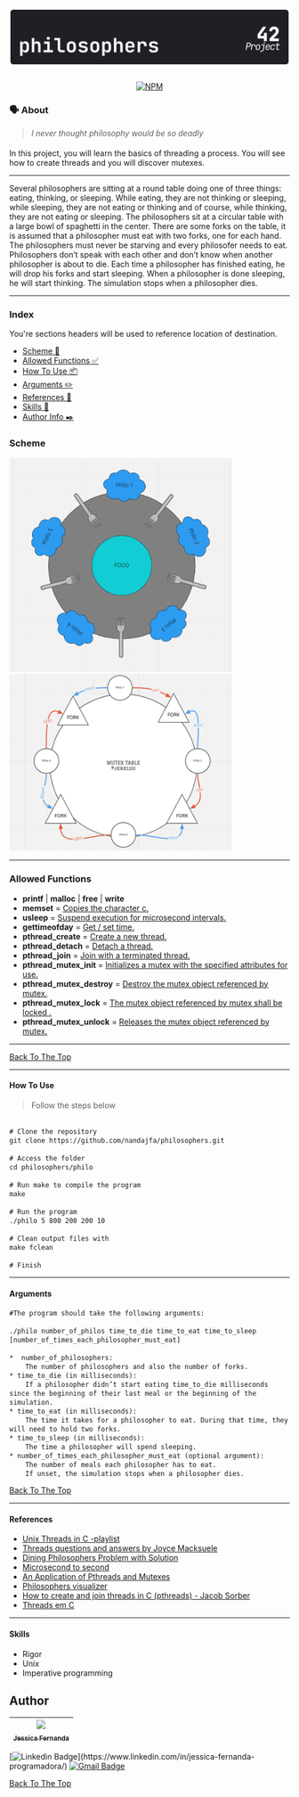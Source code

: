 <h1 align="center">
	<img alt="badge philo" src="./philosophers_dark.svg" />
 </h1>
 
 <div align="center">
 
  [![NPM](https://img.shields.io/npm/l/react)](https://github.com/nandajfa/philo/blob/main/LICENSE)
 
  </div>
 
 ### 🗣️ About

> _I never thought philosophy would be so deadly_

#### 

In this project, you will learn the basics of threading a process. You will see how to create threads and you will discover mutexes.

---

Several philosophers are sitting at a round table doing one of three things: eating, thinking, or sleeping. While eating, they are not thinking or sleeping, while sleeping, they are not eating or thinking and of course, while thinking, they are not eating or sleeping. The philosophers sit at a circular table with a large bowl of spaghetti in the center. There are some forks on the table, it is assumed that a philosopher must eat with two forks, one for each hand. The philosophers must never be starving and every philosofer needs to eat. Philosophers don’t speak with each other and don’t know when another philosopher is about to die. Each time a philosopher has finished eating, he will drop his forks and start sleeping. When a philosopher is done sleeping, he will start thinking. The simulation stops when a philosopher dies.

---

### Index

You're sections headers will be used to reference location of destination.

- [Scheme :twisted_rightwards_arrows:](#scheme)
- [Allowed Functions :white_check_mark:](#allowed-functions)
- [How To Use 📦](#how-to-use)
- [Arguments ✏️](#arguments)
- [References 📌](#references)
- [Skills 📄](#skills)
- [Author Info  ✒️](#author)

### Scheme

<img src="img/philo.PNG" width="400">
<img src="img/cp71.png" width="400">

---

### Allowed Functions

- **printf** | **malloc** | **free** | **write**
- **memset** = [Copies the character c.](https://www.tutorialspoint.com/c_standard_library/c_function_memset.htm)
- **usleep** = [Suspend execution for microsecond intervals.](https://man7.org/linux/man-pages/man3/usleep.3.html)
- **gettimeofday** = [Get / set time.](https://man7.org/linux/man-pages/man2/gettimeofday.2.html)
- **pthread_create** = [Create a new thread.](https://man7.org/linux/man-pages/man3/pthread_create.3.html)
- **pthread_detach** = [Detach a thread.](https://man7.org/linux/man-pages/man3/pthread_detach.3.html)
- **pthread_join** = [Join with a terminated thread.](https://man7.org/linux/man-pages/man3/pthread_join.3.html)
- **pthread_mutex_init** = [Initializes a mutex with the specified attributes for use.](https://www.ibm.com/docs/en/i/7.3?topic=ssw_ibm_i_73/apis/users_61.htm)
- **pthread_mutex_destroy** = [Destroy the mutex object referenced by mutex.](https://linux.die.net/man/3/pthread_mutex_destroyl)
- **pthread_mutex_lock** = [The mutex object referenced by mutex shall be locked .](https://linux.die.net/man/3/pthread_mutex_lock)
- **pthread_mutex_unlock** = [Releases the mutex object referenced by mutex.](https://www.ibm.com/docs/en/zos/2.1.0?topic=functions-pthread-mutex-unlock-unlock-mutex-object)

---

[Back To The Top](#index)

---

#### How To Use
> Follow the steps below
```shell

# Clone the repository
git clone https://github.com/nandajfa/philosophers.git

# Access the folder
cd philosophers/philo

# Run make to compile the program
make

# Run the program
./philo 5 800 200 200 10

# Clean output files with
make fclean

# Finish
```

---


#### Arguments

```Shell
#The program should take the following arguments:

./philo number_of_philos time_to_die time_to_eat time_to_sleep [number_of_times_each_philosopher_must_eat]

*  number_of_philosophers:
	The number of philosophers and also the number of forks.
* time_to_die (in milliseconds): 
	If a philosopher didn’t start eating time_to_die milliseconds since the beginning of their last meal or the beginning of the simulation.
* time_to_eat (in milliseconds): 
	The time it takes for a philosopher to eat. During that time, they will need to hold two forks.
* time_to_sleep (in milliseconds): 
	The time a philosopher will spend sleeping.
* number_of_times_each_philosopher_must_eat (optional argument):
	The number of meals each philosopher has to eat.
	If unset, the simulation stops when a philosopher dies.

```

[Back To The Top](#index)

---
#### References

 * [Unix Threads in C -playlist](https://www.youtube.com/watch?v=d9s_d28yJq0&list=PLfqABt5AS4FmuQf70psXrsMLEDQXNkLq2)
 * [Threads questions and answers by Joyce Macksuele](https://www.notion.so/Philosophers-2b872948598e4f0cba91c66d8b5ba821)
 * [Dining Philosophers Problem with Solution](https://www.youtube.com/watch?v=NbwbQQB7xNQ)
 * [Microsecond to second](https://www.youtube.com/watch?v=DoYXn3nd0Ws)
 * [An Application of Pthreads and Mutexes](http://files.kipr.org/gcer/2009/proceedings/Myers_ApplicationPthreads.pdf)
 * [Philosophers visualizer](https://nafuka11.github.io/philosophers-visualizer/)
 * [How to create and join threads in C (pthreads) - Jacob Sorber](https://www.youtube.com/watch?v=uA8X5zNOGw8&t=2s)
 * [Threads em C](https://homepages.dcc.ufmg.br/~coutinho/pthreads/ProgramandoComThreads.pdf)

---
#### Skills

* Rigor
* Unix
* Imperative programming


 
## Author

 | [<img src="https://avatars.githubusercontent.com/u/80687429?v=4" width=115><br><sub>Jessica Fernanda</sub>](https://github.com/nandajfa) |
 | :---: |
 
 [![Linkedin Badge](https://img.shields.io/badge/-Jessica-blue?style=flat-square&logo=Linkedin&logoColor=white&link=https://[https://www.linkedin.com/in/jessica-fernanda-programadora/](https://www.linkedin.com/in/jessica-fernanda-programadora/))](https://www.linkedin.com/in/jessica-fernanda-programadora/)
[![Gmail Badge](https://img.shields.io/badge/-nanda.jfa@gmail.com-c14438?style=flat-square&logo=Gmail&logoColor=white&link=mailto:nanda.jfa@gmail.com)](mailto:nanda.jfa@gmail.com)


[Back To The Top](#index)
